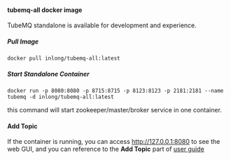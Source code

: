 #### tubemq-all docker image
TubeMQ standalone is available for development and experience.

##### Pull Image
```
docker pull inlong/tubemq-all:latest
```

##### Start Standalone Container
```
docker run -p 8080:8080 -p 8715:8715 -p 8123:8123 -p 2181:2181 --name tubemq -d inlong/tubemq-all:latest
```
this command will start zookeeper/master/broker service in one container.
#### Add Topic
If the container is running, you can access http://127.0.0.1:8080 to see the web GUI, and you can reference to the **Add Topic** part of [user guide](https://tubemq.apache.org/en-us/docs/tubemq_user_guide.html)
